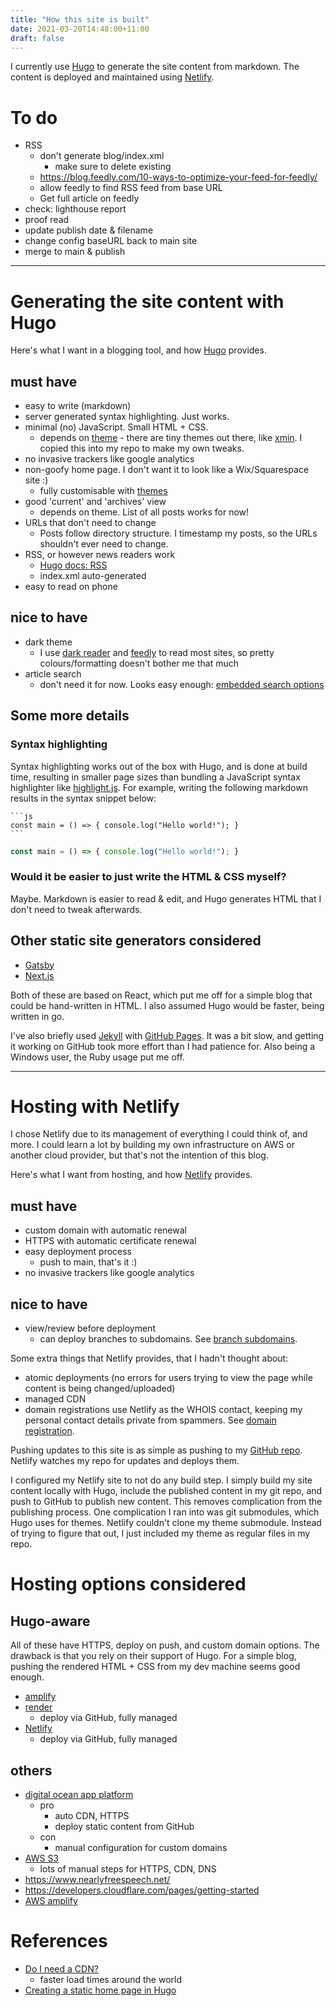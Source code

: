 ```yaml
---
title: "How this site is built"
date: 2021-03-20T14:48:00+11:00
draft: false
---
```


I currently use [Hugo](https://gohugo.io/) to generate the site content from
markdown. The content is deployed and maintained using
[Netlify](https://www.netlify.com).

# To do
- RSS
  - don't generate blog/index.xml
    - make sure to delete existing
  - https://blog.feedly.com/10-ways-to-optimize-your-feed-for-feedly/
  - allow feedly to find RSS feed from base URL
  - Get full article on feedly
- check: lighthouse report
- proof read
- update publish date & filename
- change config baseURL back to main site
- merge to main & publish


-------------------------------------------------------------------------
# Generating the site content with Hugo
Here's what I want in a blogging tool, and how [Hugo](https://gohugo.io/)
provides.

## must have
- easy to write (markdown)
- server generated syntax highlighting. Just works.
- minimal (no) JavaScript. Small HTML + CSS.
  - depends on [theme](https://themes.gohugo.io/) - there are tiny themes out
    there, like [xmin](https://github.com/yihui/hugo-xmin). I copied this into
    my repo to make my own tweaks.
- no invasive trackers like google analytics
- non-goofy home page. I don't want it to look like a Wix/Squarespace site :)
  - fully customisable with [themes](https://themes.gohugo.io/)
- good 'current' and 'archives' view
  - depends on theme. List of all posts works for now!
- URLs that don't need to change
  - Posts follow directory structure. I timestamp my posts, so the URLs
    shouldn't ever need to change.
- RSS, or however news readers work
  - [Hugo docs: RSS](https://gohugo.io/templates/rss/)
  - index.xml auto-generated
- easy to read on phone
## nice to have
- dark theme
  - I use [dark reader](https://darkreader.org) and [feedly](https://feedly.com)
    to read most sites, so pretty colours/formatting doesn't bother me that much
- article search
  - don't need it for now. Looks easy enough:
    [embedded search options](https://gohugo.io/tools/search/)


## Some more details

### Syntax highlighting
Syntax highlighting works out of the box with Hugo, and is done at build time,
resulting in smaller page sizes than bundling a JavaScript syntax highlighter
like [highlight.js](https://highlightjs.org/). For example, writing the
following markdown results in the syntax snippet below:

````
```js
const main = () => { console.log("Hello world!"); }
```
````

```js
const main = () => { console.log("Hello world!"); }
```


### Would it be easier to just write the HTML & CSS myself?
Maybe. Markdown is easier to read & edit, and Hugo generates HTML that I don't
need to tweak afterwards.

## Other static site generators considered
- [Gatsby](https://www.gatsbyjs.com/)
- [Next.js](https://nextjs.org/)

Both of these are based on React, which put me off for a simple blog that could
be hand-written in HTML. I also assumed Hugo would be faster, being written in
go.

I've also briefly used [Jekyll](https://jekyllrb.com/) with
[GitHub Pages](https://pages.github.com/). It was a bit slow, and getting it
working on GitHub took more effort than I had patience for. Also being a Windows
user, the Ruby usage put me off.

-------------------------------------------------------------------------
# Hosting with Netlify
I chose Netlify due to its management of everything I could think of, and more.
I could learn a lot by building my own infrastructure on AWS or another cloud
provider, but that's not the intention of this blog.

Here's what I want from hosting, and how [Netlify](https://docs.netlify.com/)
provides.

## must have
- custom domain with automatic renewal
- HTTPS with automatic certificate renewal
- easy deployment process
  - push to main, that's it :)
- no invasive trackers like google analytics
## nice to have
- view/review before deployment
  - can deploy branches to subdomains. See
  [branch subdomains](https://docs.netlify.com/domains-https/custom-domains/multiple-domains/#branch-subdomains).

Some extra things that Netlify provides, that I hadn't thought about:
- atomic deployments (no errors for users trying to view the page while content
  is being changed/uploaded)
- managed CDN
- domain registrations use Netlify as the WHOIS contact, keeping my personal
  contact details private from spammers. See
  [domain registration](https://docs.netlify.com/domains-https/netlify-dns/domain-registration/).

Pushing updates to this site is as simple as pushing to my
[GitHub repo](https://github.com/uozuAho/blog). Netlify watches my repo for
updates and deploys them.

I configured my Netlify site to not do any build step. I simply build my site
content locally with Hugo, include the published content in my git repo, and
push to GitHub to publish new content. This removes complication from the
publishing process. One complication I ran into was git submodules, which Hugo
uses for themes. Netlify couldn't clone my theme submodule. Instead of trying to
figure that out, I just included my theme as regular files in my repo.


# Hosting options considered
## Hugo-aware
All of these have HTTPS, deploy on push, and custom domain options. The drawback
is that you rely on their support of Hugo. For a simple blog, pushing the
rendered HTML + CSS from my dev machine seems good enough.

- [amplify](https://gohugo.io/hosting-and-deployment/hosting-on-aws-amplify/)
- [render](https://gohugo.io/hosting-and-deployment/hosting-on-render/)
  - deploy via GitHub, fully managed
- [Netlify](https://gohugo.io/hosting-and-deployment/hosting-on-netlify/)
  - deploy via GitHub, fully managed

## others
- [digital ocean app platform](https://www.digitalocean.com/community/tutorials/how-to-deploy-a-static-website-to-the-cloud-with-digitalocean-app-platform)
  - pro
    - auto CDN, HTTPS
    - deploy static content from GitHub
  - con
    - manual configuration for custom domains
- [AWS S3](https://docs.aws.amazon.com/AmazonS3/latest/userguide/WebsiteHosting.html)
  - lots of manual steps for HTTPS, CDN, DNS
- https://www.nearlyfreespeech.net/
- https://developers.cloudflare.com/pages/getting-started
- [AWS amplify](https://aws.amazon.com/getting-started/hands-on/host-static-website/)


# References
- [Do I need a CDN?](https://blr.design/blog/cdn-for-fast-static-website/)
  - faster load times around the world
- [Creating a static home page in Hugo](https://timhilliard.com/blog/static-home-page-in-hugo/)
